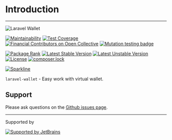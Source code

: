 # Introduction

---

![Laravel Wallet](https://user-images.githubusercontent.com/5111255/48687709-a7c2fa00-ebd3-11e8-8714-c4f3efe93f02.png)

[![Maintainability](https://api.codeclimate.com/v1/badges/588400f5f40cbbf3a8ab/maintainability)](https://codeclimate.com/github/superern/laravel-wallet/maintainability)
[![Test Coverage](https://api.codeclimate.com/v1/badges/588400f5f40cbbf3a8ab/test_coverage)](https://codeclimate.com/github/superern/laravel-wallet/test_coverage)
[![Financial Contributors on Open Collective](https://opencollective.com/laravel-wallet/all/badge.svg?label=financial+contributors)](https://opencollective.com/laravel-wallet) [![Mutation testing badge](https://badge.stryker-mutator.io/github.com/superern/laravel-wallet/master)](https://packagist.org/packages/superern/laravel-wallet)

[![Package Rank](https://phppackages.org/p/superern/laravel-wallet/badge/rank.svg)](https://packagist.org/packages/superern/laravel-wallet)
[![Latest Stable Version](https://poser.pugx.org/superern/laravel-wallet/v/stable)](https://packagist.org/packages/superern/laravel-wallet)
[![Latest Unstable Version](https://poser.pugx.org/superern/laravel-wallet/v/unstable)](https://packagist.org/packages/superern/laravel-wallet)
[![License](https://poser.pugx.org/superern/laravel-wallet/license)](https://packagist.org/packages/superern/laravel-wallet)
[![composer.lock](https://poser.pugx.org/superern/laravel-wallet/composerlock)](https://packagist.org/packages/superern/laravel-wallet)

[![Sparkline](https://stars.medv.io/superern/laravel-wallet.svg)](https://stars.medv.io/superern/laravel-wallet)

`laravel-wallet` - Easy work with virtual wallet.

## Support

Please ask questions on the [Github issues page](https://github.com/superern/laravel-wallet/issues).

---
Supported by

[![Supported by JetBrains](https://cdn.rawgit.com/superern/development-through/46475b4b/jetbrains.svg)](https://www.jetbrains.com/)
